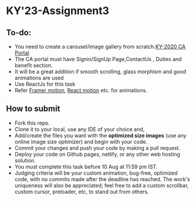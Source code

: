 # KY'23-Assignment3
## To-do:
* You need to create a carousel/image gallery from scratch.[KY-2020 CA Portal](https://ky-2020.netlify.app/)
* The CA portal must have Signin/SignUp Page,ContactUs , Duties and benefit section.
* It will be a great addition if smooth scrolling, glass morphism and good animations are used
* Use ReactJs for this task
* Refer [Framer motion](https://www.framer.com/motion/), [React motion](https://www.npmjs.com/package/react-motion) etc. for animations.

## How to submit
* Fork this repo.
* Clone it to your local, use any IDE of your choice and, 
* Add/create the files you want with the **optimized size images** (use any online image size optimizer) and begin with your code.
* Commit your changes and push your code by making a pull request.
* Deploy your code on Github pages, netlify, or any other web hosting solution.
* You must complete this task before 10 Aug at 11:59 pm IST.
* Judging criteria will be your custom animation, bug-free, optimized code, with no commits made after the deadline has reached. The work's uniqueness will also be appreciated; feel free to add a custom scrollbar, custom cursor, preloader, etc, to stand out from others.
